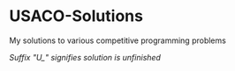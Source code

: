 # USACO-Solutions
My solutions to various competitive programming problems

*Suffix "U_" signifies solution is unfinished*
